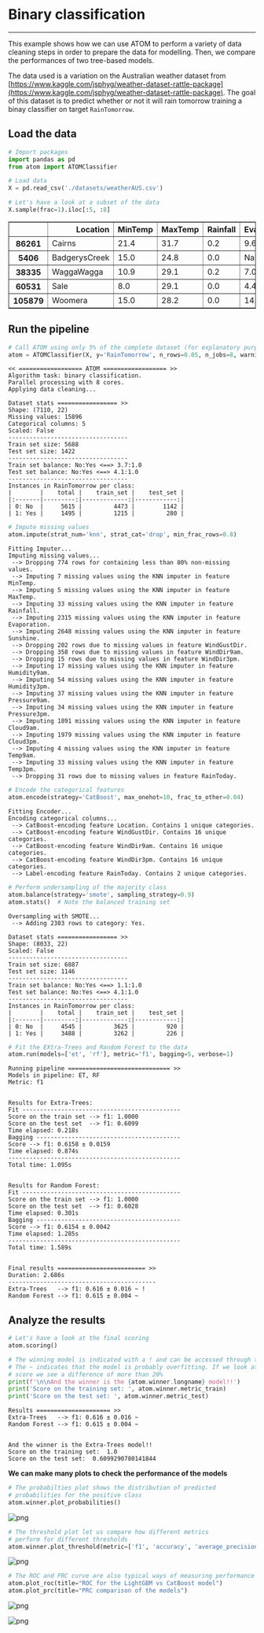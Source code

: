 # Binary classification
---------------------------------

This example shows how we can use ATOM to perform a variety of data cleaning steps in order to prepare the data for modelling. Then, we compare the performances of two tree-based models.

The data used is a variation on the Australian weather dataset from [https://www.kaggle.com/jsphyg/weather-dataset-rattle-package](https://www.kaggle.com/jsphyg/weather-dataset-rattle-package). The goal of this dataset is to predict whether or not it will rain tomorrow training a binay classifier on target `RainTomorrow`.

## Load the data


```python
# Import packages
import pandas as pd
from atom import ATOMClassifier
```


```python
# Load data
X = pd.read_csv('./datasets/weatherAUS.csv')

# Let's have a look at a subset of the data
X.sample(frac=1).iloc[:5, :8]
```




<div>
<style scoped>
    .dataframe tbody tr th:only-of-type {
        vertical-align: middle;
    }

    .dataframe tbody tr th {
        vertical-align: top;
    }

    .dataframe thead th {
        text-align: right;
    }
</style>
<table border="1" class="dataframe">
  <thead>
    <tr style="text-align: right;">
      <th></th>
      <th>Location</th>
      <th>MinTemp</th>
      <th>MaxTemp</th>
      <th>Rainfall</th>
      <th>Evaporation</th>
      <th>Sunshine</th>
      <th>WindGustDir</th>
      <th>WindGustSpeed</th>
    </tr>
  </thead>
  <tbody>
    <tr>
      <th>86261</th>
      <td>Cairns</td>
      <td>21.4</td>
      <td>31.7</td>
      <td>0.2</td>
      <td>9.6</td>
      <td>8.4</td>
      <td>ESE</td>
      <td>35.0</td>
    </tr>
    <tr>
      <th>5406</th>
      <td>BadgerysCreek</td>
      <td>15.0</td>
      <td>24.8</td>
      <td>0.0</td>
      <td>NaN</td>
      <td>NaN</td>
      <td>E</td>
      <td>30.0</td>
    </tr>
    <tr>
      <th>38335</th>
      <td>WaggaWagga</td>
      <td>10.9</td>
      <td>29.1</td>
      <td>0.2</td>
      <td>7.0</td>
      <td>9.1</td>
      <td>WSW</td>
      <td>54.0</td>
    </tr>
    <tr>
      <th>60531</th>
      <td>Sale</td>
      <td>8.0</td>
      <td>29.1</td>
      <td>0.0</td>
      <td>4.4</td>
      <td>10.6</td>
      <td>ESE</td>
      <td>35.0</td>
    </tr>
    <tr>
      <th>105879</th>
      <td>Woomera</td>
      <td>15.0</td>
      <td>28.2</td>
      <td>0.0</td>
      <td>14.2</td>
      <td>NaN</td>
      <td>S</td>
      <td>31.0</td>
    </tr>
  </tbody>
</table>
</div>



## Run the pipeline


```python
# Call ATOM using only 5% of the complete dataset (for explanatory purposes)
atom = ATOMClassifier(X, y='RainTomorrow', n_rows=0.05, n_jobs=8, warnings=False, verbose=2, random_state=1)
```

    << ================== ATOM ================== >>
    Algorithm task: binary classification.
    Parallel processing with 8 cores.
    Applying data cleaning...
    
    Dataset stats ================= >>
    Shape: (7110, 22)
    Missing values: 15896
    Categorical columns: 5
    Scaled: False
    ----------------------------------
    Train set size: 5688
    Test set size: 1422
    ----------------------------------
    Train set balance: No:Yes <==> 3.7:1.0
    Test set balance: No:Yes <==> 4.1:1.0
    ----------------------------------
    Instances in RainTomorrow per class:
    |        |    total |    train_set |    test_set |
    |:-------|---------:|-------------:|------------:|
    | 0: No  |     5615 |         4473 |        1142 |
    | 1: Yes |     1495 |         1215 |         280 |
    
    


```python
# Impute missing values
atom.impute(strat_num='knn', strat_cat='drop', min_frac_rows=0.8)
```

    Fitting Imputer...
    Imputing missing values...
     --> Dropping 774 rows for containing less than 80% non-missing values.
     --> Imputing 7 missing values using the KNN imputer in feature MinTemp.
     --> Imputing 5 missing values using the KNN imputer in feature MaxTemp.
     --> Imputing 33 missing values using the KNN imputer in feature Rainfall.
     --> Imputing 2315 missing values using the KNN imputer in feature Evaporation.
     --> Imputing 2648 missing values using the KNN imputer in feature Sunshine.
     --> Dropping 202 rows due to missing values in feature WindGustDir.
     --> Dropping 358 rows due to missing values in feature WindDir9am.
     --> Dropping 15 rows due to missing values in feature WindDir3pm.
     --> Imputing 17 missing values using the KNN imputer in feature Humidity9am.
     --> Imputing 54 missing values using the KNN imputer in feature Humidity3pm.
     --> Imputing 37 missing values using the KNN imputer in feature Pressure9am.
     --> Imputing 34 missing values using the KNN imputer in feature Pressure3pm.
     --> Imputing 1891 missing values using the KNN imputer in feature Cloud9am.
     --> Imputing 1979 missing values using the KNN imputer in feature Cloud3pm.
     --> Imputing 4 missing values using the KNN imputer in feature Temp9am.
     --> Imputing 33 missing values using the KNN imputer in feature Temp3pm.
     --> Dropping 31 rows due to missing values in feature RainToday.
    


```python
# Encode the categorical features
atom.encode(strategy='CatBoost', max_onehot=10, frac_to_other=0.04)
```

    Fitting Encoder...
    Encoding categorical columns...
     --> CatBoost-encoding feature Location. Contains 1 unique categories.
     --> CatBoost-encoding feature WindGustDir. Contains 16 unique categories.
     --> CatBoost-encoding feature WindDir9am. Contains 16 unique categories.
     --> CatBoost-encoding feature WindDir3pm. Contains 16 unique categories.
     --> Label-encoding feature RainToday. Contains 2 unique categories.
    


```python
# Perform undersampling of the majority class
atom.balance(strategy='smote', sampling_strategy=0.9)
atom.stats()  # Note the balanced training set
```

    Oversampling with SMOTE...
     --> Adding 2303 rows to category: Yes.
    
    Dataset stats ================= >>
    Shape: (8033, 22)
    Scaled: False
    ----------------------------------
    Train set size: 6887
    Test set size: 1146
    ----------------------------------
    Train set balance: No:Yes <==> 1.1:1.0
    Test set balance: No:Yes <==> 4.1:1.0
    ----------------------------------
    Instances in RainTomorrow per class:
    |        |    total |    train_set |    test_set |
    |:-------|---------:|-------------:|------------:|
    | 0: No  |     4545 |         3625 |         920 |
    | 1: Yes |     3488 |         3262 |         226 |
    
    


```python
# Fit the EXtra-Trees and Random Forest to the data
atom.run(models=['et', 'rf'], metric='f1', bagging=5, verbose=1)
```

    
    Running pipeline ============================= >>
    Models in pipeline: ET, RF
    Metric: f1
    
    
    Results for Extra-Trees:         
    Fit ---------------------------------------------
    Score on the train set --> f1: 1.0000
    Score on the test set  --> f1: 0.6099
    Time elapsed: 0.218s
    Bagging -----------------------------------------
    Score --> f1: 0.6158 ± 0.0159
    Time elapsed: 0.874s
    -------------------------------------------------
    Total time: 1.095s
    
    
    Results for Random Forest:         
    Fit ---------------------------------------------
    Score on the train set --> f1: 1.0000
    Score on the test set  --> f1: 0.6028
    Time elapsed: 0.301s
    Bagging -----------------------------------------
    Score --> f1: 0.6154 ± 0.0042
    Time elapsed: 1.285s
    -------------------------------------------------
    Total time: 1.589s
    
    
    Final results ========================= >>
    Duration: 2.686s
    ------------------------------------------
    Extra-Trees   --> f1: 0.616 ± 0.016 ~ !
    Random Forest --> f1: 0.615 ± 0.004 ~
    

## Analyze the results


```python
# Let's have a look at the final scoring
atom.scoring()

# The winning model is indicated with a ! and can be accessed through the winner attribute
# The ~ indicates that the model is probably overfitting. If we look at the train and test
# score we see a difference of more than 20%
print(f'\n\nAnd the winner is the {atom.winner.longname} model!!')
print('Score on the training set: ', atom.winner.metric_train)
print('Score on the test set: ', atom.winner.metric_test)
```

    Results ===================== >>
    Extra-Trees   --> f1: 0.616 ± 0.016 ~
    Random Forest --> f1: 0.615 ± 0.004 ~
    
    
    And the winner is the Extra-Trees model!!
    Score on the training set:  1.0
    Score on the test set:  0.6099290780141844
    

**We can make many plots to check the performance of the models**


```python
# The probabilties plot shows the distribution of predicted
# probabilities for the positive class
atom.winner.plot_probabilities()
```


![png](output_13_0.png)



```python
# The threshold plot let us compare how different metrics
# perform for different thresholds
atom.winner.plot_threshold(metric=['f1', 'accuracy', 'average_precision'], steps=50, filename='thresholds.png')
```


![png](output_14_0.png)



```python
# The ROC and PRC curve are also typical ways of measuring performance 
atom.plot_roc(title="ROC for the LightGBM vs CatBoost model")
atom.plot_prc(title="PRC comparison of the models")
```


![png](output_15_0.png)



![png](output_15_1.png)

